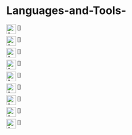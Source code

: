 # Languages-and-Tools-

[<img align="left" alt="AWS" width="25px" src="https://cdn.jsdelivr.net/gh/devicons/devicon/icons/python/python-original.svg" />]

[<img align="left" alt="AWS" width="25px" src="https://cdn.jsdelivr.net/gh/devicons/devicon/icons/jupyter/jupyter-original.svg" />]

[<img align="left" alt="AWS" width="25px"  src="https://cdn.jsdelivr.net/gh/devicons/devicon/icons/pandas/pandas-original.svg" />]

[<img align="left" alt="AWS" width="25px" src="https://cdn.jsdelivr.net/gh/devicons/devicon/icons/sqlite/sqlite-original.svg" />]

[<img align="left" alt="AWS" width="25px"  src="https://cdn.jsdelivr.net/gh/devicons/devicon/icons/mysql/mysql-original.svg" />]

[<img align="left" alt="AWS" width="25px"  src="https://cdn.jsdelivr.net/gh/devicons/devicon/icons/numpy/numpy-original.svg" />]

[<img align="left" alt="AWS" width="25px"  src="https://cdn.jsdelivr.net/gh/devicons/devicon/icons/markdown/markdown-original.svg" />]

[<img align="left" alt="AWS" width="25px"  src="https://cdn.jsdelivr.net/gh/devicons/devicon/icons/css3/css3-original.svg" />]

[<img align="left" alt="AWS" width="25px"  src="https://cdn.jsdelivr.net/gh/devicons/devicon/icons/html5/html5-plain.svg" />]
